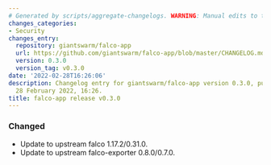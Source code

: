 ```yaml
---
# Generated by scripts/aggregate-changelogs. WARNING: Manual edits to this files will be overwritten.
changes_categories:
- Security
changes_entry:
  repository: giantswarm/falco-app
  url: https://github.com/giantswarm/falco-app/blob/master/CHANGELOG.md#030---2022-02-28
  version: 0.3.0
  version_tag: v0.3.0
date: '2022-02-28T16:26:06'
description: Changelog entry for giantswarm/falco-app version 0.3.0, published on
  28 February 2022, 16:26.
title: falco-app release v0.3.0
---
```


### Changed
- Update to upstream falco 1.17.2/0.31.0.
- Update to upstream falco-exporter 0.8.0/0.7.0.

